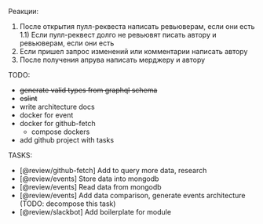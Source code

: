 Реакции:
1) После открытия пулл-реквеста написать ревьюверам, если они есть
    1.1) Если пулл-реквест долго не ревьювят писать автору и ревьюверам, если они есть
2) Если пришел запрос изменений или комментарии написать автору 
3) После получения апрува написать мерджеру и автору

TODO:
- ~~generate valid types from graphql schema~~
- ~~eslint~~
- write architecture docs
- docker for event
- docker for github-fetch
    - compose dockers
- add github project with tasks

TASKS:
- [@review/github-fetch] Add to query more data, research
- [@review/events] Store data into mongodb
- [@review/events] Read data from mongodb
- [@review/events] Add data comparison, generate events architecture (TODO: decompose this task)
- [@review/slackbot] Add boilerplate for module
